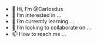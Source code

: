 - 👋 Hi, I’m @Carlosdus
- 👀 I’m interested in ...
- 🌱 I’m currently learning ...
- 💞️ I’m looking to collaborate on ...
- 📫 How to reach me ...

<!---
Carlosdus/Carlosdus is a ✨ special ✨ repository because its `README.md` (this file) appears on your GitHub profile.
You can click the Preview link to take a look at your changes.
--->
